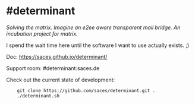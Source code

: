 # #determinant

_Solving the matrix. Imagine an e2ee aware transparent mail bridge. An incubation project for matrix._

I spend the wait time here until the software I want to use actually exists. ;)

Doc: https://saces.github.io/determinant/

Support room: #determinant:saces.de

Check out the current state of development:

        git clone https://github.com/saces/determinant.git .
        ./determinant.sh
